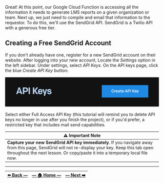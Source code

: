 
Great! At this point, our Google Cloud Function is accessing all the information it needs to generate LMS reports on a given organization or team. Next up, we just need to compile and email that information to the requestor. To do this, we'll use the SendGrid API. SendGrid is a Twilio API with a generous free tier.

## Creating a Free SendGrid Account

If you don't already have one, register for a new SendGrid account on their website. After logging into your new account, Locate the _Settings_ option in the left sidebar. Under settings, select _API Keys_. On the API keys page, click the blue _Create API Key_ button:

![sendgrid-api-key](../assets/images/create_sendgrid_api_key.png)

Select either Full Access API Key (this tutorial will remind you to delete API keys no longer in use after you finish the project), or if you'd prefer, a restricted key that includes mail send capabilities.

| ⚠️  Important Note |
|--------------------|
| **Capture your new SendGrid API key immediately**. If you navigate away from this page, SendGrid will not re-display your key. Keep this tab open throughout the next lesson. Or copy/paste it into a temporary local file now. |

---

| [⬅️  Back —]() | [— 🏠 Home —](https://github.com/courtneyphillips/project-canis-educere) | [— Next  ➡️]() |
| --- | --- | --- |
